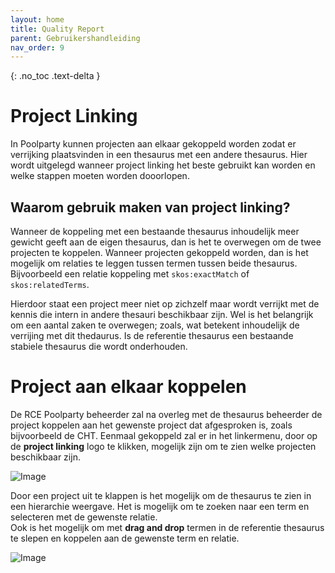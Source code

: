 ```yaml
---
layout: home
title: Quality Report
parent: Gebruikershandleiding
nav_order: 9
---
```


{: .no_toc .text-delta }


<script>
{% include js/custom.js %}
</script>

<!-- Overlay (only once) -->
<div id="overlay" 
     style="display: none; 
            position: fixed; 
            top: 0; 
            left: 0; 
            width: 100%; 
            height: 100%; 
            background: rgba(0, 0, 0, 0.8); 
            justify-content: center; 
            align-items: center; 
            z-index: 1000;">
  
  <img id="zoomImage" 
       alt="Zoomed Image" 
       style="max-width: 90%; 
              max-height: 90%; 
              cursor: zoom-out;" 
       onclick="closeZoom()" />
</div>


# Project Linking

In Poolparty kunnen projecten aan elkaar gekoppeld worden zodat er verrijking plaatsvinden in een thesaurus met een andere thesaurus. Hier wordt uitgelegd wanneer project linking het beste gebruikt kan worden en welke stappen moeten worden dooorlopen.

## Waarom gebruik maken van project linking?

Wanneer de koppeling met een bestaande thesaurus inhoudelijk meer gewicht geeft aan de eigen thesaurus, dan is het te overwegen om de twee projecten te koppelen. Wanneer projecten gekoppeld worden, dan is het mogelijk om relaties te leggen tussen termen tussen beide thesaurus. Bijvoorbeeld een relatie koppeling met `skos:exactMatch` of `skos:relatedTerms`.

Hierdoor staat een project meer niet op zichzelf maar wordt verrijkt met de kennis die intern in andere thesauri beschikbaar zijn. Wel is het belangrijk om een aantal zaken te overwegen; zoals, wat betekent inhoudelijk de verrijing met dit thedaurus. Is de referentie thesaurus een bestaande stabiele thesaurus die wordt onderhouden.

# Project aan elkaar koppelen

De RCE Poolparty beheerder zal na overleg met de thesaurus beheerder de project koppelen aan het gewenste project dat afgesproken is, zoals bijvoorbeeld de CHT. Eenmaal gekoppeld zal er in het linkermenu, door op de **project linking** logo te klikken, mogelijk zijn om te zien welke projecten beschikbaar zijn.

![Image](../afbeeldingen/add_image.png)

Door een project uit te klappen is het mogelijk om de thesaurus te zien in een hierarchie weergave. Het is mogelijk om te zoeken naar een term en selecteren met de gewenste relatie.  
Ook is het mogelijk om met **drag and drop** termen in de referentie thesaurus te slepen en koppelen aan de gewenste term en relatie.

![Image](../afbeeldingen/add_image.png)
